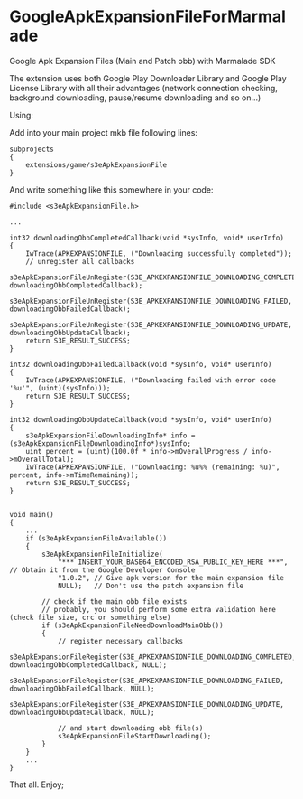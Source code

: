 GoogleApkExpansionFileForMarmalade
==================================

Google Apk Expansion Files (Main and Patch obb) with Marmalade SDK

The extension uses both Google Play Downloader Library and Google Play License Library
with all their advantages (network connection checking, background downloading, pause/resume downloading and so on...) 

Using:

Add into your main project mkb file following lines:

	subprojects
	{
		extensions/game/s3eApkExpansionFile
	}

And write something like this somewhere in your code:

	#include <s3eApkExpansionFile.h>
	
	...
	
	int32 downloadingObbCompletedCallback(void *sysInfo, void* userInfo)
	{
		IwTrace(APKEXPANSIONFILE, ("Downloading successfully completed"));	
		// unregister all callbacks
		s3eApkExpansionFileUnRegister(S3E_APKEXPANSIONFILE_DOWNLOADING_COMPLETED, downloadingObbCompletedCallback);
		s3eApkExpansionFileUnRegister(S3E_APKEXPANSIONFILE_DOWNLOADING_FAILED, downloadingObbFailedCallback);
		s3eApkExpansionFileUnRegister(S3E_APKEXPANSIONFILE_DOWNLOADING_UPDATE, downloadingObbUpdateCallback);	
		return S3E_RESULT_SUCCESS;
	}

	int32 downloadingObbFailedCallback(void *sysInfo, void* userInfo)
	{
		IwTrace(APKEXPANSIONFILE, ("Downloading failed with error code '%u'", (uint)(sysInfo)));
		return S3E_RESULT_SUCCESS;
	}

	int32 downloadingObbUpdateCallback(void *sysInfo, void* userInfo)
	{
		s3eApkExpansionFileDownloadingInfo* info =  (s3eApkExpansionFileDownloadingInfo*)sysInfo;
		uint percent = (uint)(100.0f * info->mOverallProgress / info->mOverallTotal);
		IwTrace(APKEXPANSIONFILE, ("Downloading: %u%% (remaining: %u)", percent, info->mTimeRemaining));		
		return S3E_RESULT_SUCCESS;
	}


	void main()
	{
		...
		if (s3eApkExpansionFileAvailable())
		{
			s3eApkExpansionFileInitialize(
				"*** INSERT_YOUR_BASE64_ENCODED_RSA_PUBLIC_KEY_HERE ***", // Obtain it from the Google Developer Console
				"1.0.2", // Give apk version for the main expansion file
				NULL);	 // Don't use the patch expansion file
				
			// check if the main obb file exists			
			// probably, you should perform some extra validation here (check file size, crc or something else)
			if (s3eApkExpansionFileNeedDownloadMainObb())
			{
				// register necessary callbacks
				s3eApkExpansionFileRegister(S3E_APKEXPANSIONFILE_DOWNLOADING_COMPLETED, downloadingObbCompletedCallback, NULL);
				s3eApkExpansionFileRegister(S3E_APKEXPANSIONFILE_DOWNLOADING_FAILED, downloadingObbFailedCallback, NULL);
				s3eApkExpansionFileRegister(S3E_APKEXPANSIONFILE_DOWNLOADING_UPDATE, downloadingObbUpdateCallback, NULL);

				// and start downloading obb file(s)
				s3eApkExpansionFileStartDownloading();				
			}
		}
		...
	}
	
That all.
Enjoy;


